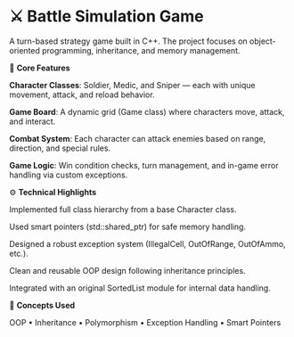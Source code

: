 # ⚔️ Battle Simulation Game 
A turn-based strategy game built in C++.
The project focuses on object-oriented programming, inheritance, and memory management.

🔹  **Core Features**

**Character Classes**:
Soldier, Medic, and Sniper — each with unique movement, attack, and reload behavior.

 **Game Board**:
A dynamic grid (Game class) where characters move, attack, and interact.

**Combat System**:
Each character can attack enemies based on range, direction, and special rules.

 **Game Logic**:
Win condition checks, turn management, and in-game error handling via custom exceptions.

⚙️ **Technical Highlights**

Implemented full class hierarchy from a base Character class.

Used smart pointers (std::shared_ptr) for safe memory handling.

Designed a robust exception system (IllegalCell, OutOfRange, OutOfAmmo, etc.).

Clean and reusable OOP design following inheritance principles.

Integrated with an original SortedList module for internal data handling.

🧠 **Concepts Used**

OOP • Inheritance • Polymorphism • Exception Handling • Smart Pointers
